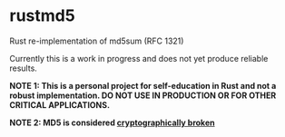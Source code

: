 # rustmd5
Rust re-implementation of md5sum  (RFC 1321)

Currently this is a work in progress and does not yet produce reliable results. 

**NOTE 1: This is a personal project for self-education in Rust and not a robust implementation. DO NOT USE IN PRODUCTION OR FOR OTHER CRITICAL APPLICATIONS.**

**NOTE 2: MD5 is considered [cryptographically broken](https://nakedsecurity.sophos.com/2022/11/30/serious-security-md5-considered-harmful-to-the-tune-of-600000/)**

